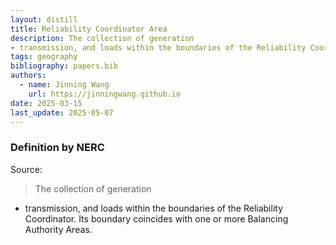 ```yaml
---
layout: distill
title: Reliability Coordinator Area
description: The collection of generation
- transmission, and loads within the boundaries of the Reliability Coordinator.
tags: geography
bibliography: papers.bib
authors:
  - name: Jinning Wang
    url: https://jinningwang.github.io
date: 2025-03-15
last_update: 2025-05-07
---
```


### Definition by NERC

Source: <d-cite key="nerc2024glossary"></d-cite>

> The collection of generation

- transmission, and loads within the boundaries of the Reliability Coordinator. Its boundary coincides with one or more Balancing Authority Areas.
